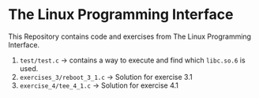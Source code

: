 # The Linux Programming Interface

This Repository contains code and exercises from The Linux Programming Interface.

1. `test/test.c` -> contains a way to execute and find which `libc.so.6` is used.
2. `exercises_3/reboot_3_1.c` -> Solution for exercise 3.1
3. `exercise_4/tee_4_1.c` -> Solution for exercise 4.1
